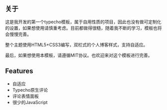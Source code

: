## 关于

这是我开发的第一个typecho模板，属于自用性质的项目，因此也没有做可定制化的设置，如果想使用请慎重考虑。目前都做得很糙，随着我不断的学习，模板也将会慢慢完善。

整个主题使用HTML5+CSS3编写，双栏式的个人博客样式，支持自适应。

最后，如果想使用本模板，请遵循MIT协议。也欢迎来对这个模板进行完善。

## Features

- 自适应
- Typecho原生评论
- 评论表情面板
- 很少的JavaScript
